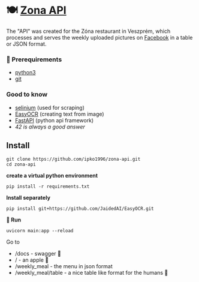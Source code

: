# 🍽️ [Zona API](https://zona-api.up.railway.app/)

The "API" was created for the Zóna restaurant in Veszprém, which processes and serves the weekly uploaded pictures on [Facebook](https://www.facebook.com/zonaetterem) in a table or JSON format.

### 🐍 Prerequirements

- [python3](https://www.python.org/downloads/)
- [git](https://git-scm.com/downloads)

### Good to know

- [selinium](https://www.selenium.dev/) (used for scraping)
- [EasyOCR](https://github.com/JaidedAI/EasyOCR) (creating text from image)
- [FastAPI](https://fastapi.tiangolo.com/) (python api framework)
- _42 is always a good answer_

## Install

```
git clone https://github.com/ipko1996/zona-api.git
cd zona-api
```

**create a virtual python environment**

```
pip install -r requirements.txt
```

**Install separately**

```
pip install git+https://github.com/JaidedAI/EasyOCR.git
```

**🦄 Run**

```
uvicorn main:app --reload
```

Go to

- /docs - swagger 📜
- / - an apple 🍎
- /weekly_meal - the menu in json format
- /weekly_meal/table - a nice table like format for the humans 🙆
